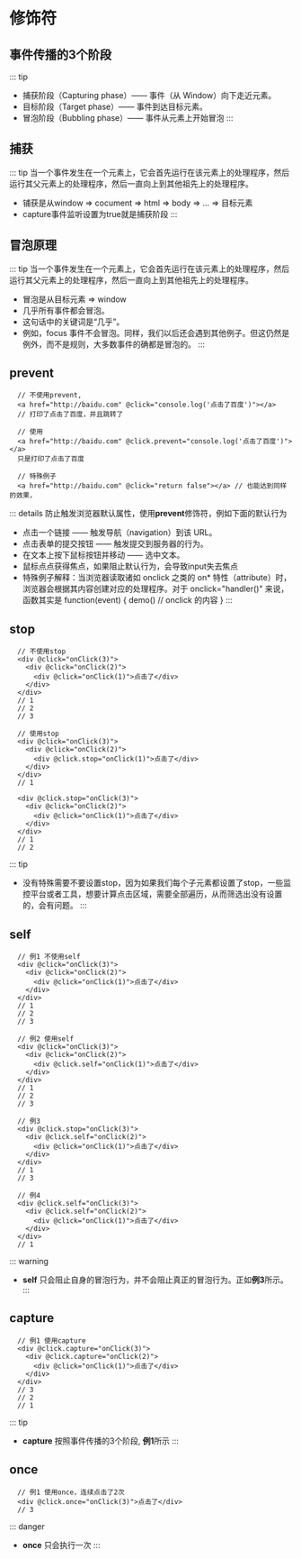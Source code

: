 # 修饰符

## 事件传播的3个阶段
::: tip
 * 捕获阶段（Capturing phase）—— 事件（从 Window）向下走近元素。
 * 目标阶段（Target phase）—— 事件到达目标元素。
 * 冒泡阶段（Bubbling phase）—— 事件从元素上开始冒泡
:::

## 捕获

::: tip
  当一个事件发生在一个元素上，它会首先运行在该元素上的处理程序，然后运行其父元素上的处理程序，然后一直向上到其他祖先上的处理程序。
  * 铺获是从window => cocument => html => body => ... => 目标元素
  * capture事件监听设置为true就是捕获阶段
:::

## 冒泡原理

::: tip
  当一个事件发生在一个元素上，它会首先运行在该元素上的处理程序，然后运行其父元素上的处理程序，然后一直向上到其他祖先上的处理程序。
  * 冒泡是从目标元素 => window
  * 几乎所有事件都会冒泡。
  * 这句话中的关键词是“几乎”。
  * 例如，focus 事件不会冒泡。同样，我们以后还会遇到其他例子。但这仍然是例外，而不是规则，大多数事件的确都是冒泡的。
:::

## prevent 
```vue{2,6,10}
  // 不使用prevent, 
  <a href="http://baidu.com" @click="console.log('点击了百度')"></a>  
  // 打印了点击了百度，并且跳转了

  // 使用
  <a href="http://baidu.com" @click.prevent="console.log('点击了百度')"></a>  
  只是打印了点击了百度

  // 特殊例子
  <a href="http://baidu.com" @click="return false"></a> // 也能达到同样的效果，
```

::: details 防止触发浏览器默认属性，使用**prevent**修饰符，例如下面的默认行为
  * 点击一个链接 —— 触发导航（navigation）到该 URL。
  * 点击表单的提交按钮 —— 触发提交到服务器的行为。
  * 在文本上按下鼠标按钮并移动 —— 选中文本。
  * 鼠标点点获得焦点，如果阻止默认行为，会导致input失去焦点
  * 特殊例子解释：当浏览器读取诸如 onclick 之类的 on* 特性（attribute）时，浏览器会根据其内容创建对应的处理程序。对于 onclick="handler()" 来说，函数其实是
        function(event) {
          demo() // onclick 的内容
        }
:::

## stop

```md{1,11}
  // 不使用stop
  <div @click="onClick(3)">
    <div @click="onClick(2)">
      <div @click="onClick(1)">点击了</div>
    </div>
  </div>
  // 1
  // 2
  // 3

  // 使用stop
  <div @click="onClick(3)">
    <div @click="onClick(2)">
      <div @click.stop="onClick(1)">点击了</div>
    </div>
  </div>
  // 1

  <div @click.stop="onClick(3)">
    <div @click="onClick(2)">
      <div @click="onClick(1)">点击了</div>
    </div>
  </div>
  // 1
  // 2
```

::: tip
  * 没有特殊需要不要设置stop，因为如果我们每个子元素都设置了stop，一些监控平台或者工具，想要计算点击区域，需要全部遍历，从而筛选出没有设置的，会有问题。
:::

## self

```ts{1,11}
  // 例1 不使用self
  <div @click="onClick(3)">
    <div @click="onClick(2)">
      <div @click="onClick(1)">点击了</div>
    </div>
  </div>
  // 1
  // 2
  // 3

  // 例2 使用self
  <div @click="onClick(3)">
    <div @click="onClick(2)">
      <div @click.self="onClick(1)">点击了</div>
    </div>
  </div>
  // 1
  // 2
  // 3

  // 例3
  <div @click.stop="onClick(3)">
    <div @click.self="onClick(2)">
      <div @click="onClick(1)">点击了</div>
    </div>
  </div>
  // 1
  // 3

  // 例4
  <div @click.self="onClick(3)">
    <div @click.self="onClick(2)">
      <div @click="onClick(1)">点击了</div>
    </div>
  </div>
  // 1

```

::: warning
  * **self** 只会阻止自身的冒泡行为，并不会阻止真正的冒泡行为。正如**例3**所示。
:::

## capture

```ts{highlightLines}
  // 例1 使用capture
  <div @click.capture="onClick(3)">
    <div @click.capture="onClick(2)">
      <div @click="onClick(1)">点击了</div>
    </div>
  </div>
  // 3
  // 2
  // 1

```

::: tip
  * **capture** 按照事件传播的3个阶段, **例1**所示
:::

## once

```ts{1,11}
  // 例1 使用once，连续点击了2次
  <div @click.once="onClick(3)">点击了</div>
  // 3

```

::: danger
  * **once** 只会执行一次
:::
